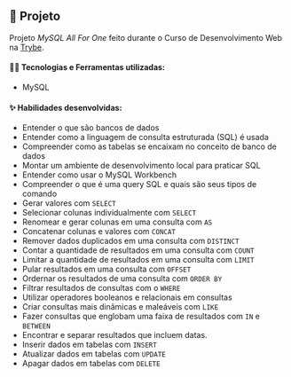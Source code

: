 ## 📌 Projeto
Projeto _MySQL All For One_ feito durante o Curso de Desenvolvimento Web na [Trybe](https://www.betrybe.com/).

#### 👩‍💻 Tecnologias e Ferramentas utilizadas:
- MySQL

#### ✨ Habilidades desenvolvidas:
  * Entender o que são bancos de dados
  * Entender como a linguagem de consulta estruturada (SQL) é usada
  * Compreender como as tabelas se encaixam no conceito de banco de dados
  * Montar um ambiente de desenvolvimento local para praticar SQL
  * Entender como usar o MySQL Workbench
  * Compreender o que é uma query SQL e quais são seus tipos de comando
  * Gerar valores com `SELECT`
  * Selecionar colunas individualmente com `SELECT`
  * Renomear e gerar colunas em uma consulta com `AS`
  * Concatenar colunas e valores com `CONCAT`
  * Remover dados duplicados em uma consulta com `DISTINCT`
  * Contar a quantidade de resultados em uma consulta com `COUNT`
  * Limitar a quantidade de resultados em uma consulta com `LIMIT`
  * Pular resultados em uma consulta com `OFFSET`
  * Ordernar os resultados de uma consulta com `ORDER BY`
  * Filtrar resultados de consultas com o `WHERE`
  * Utilizar operadores booleanos e relacionais em consultas
  * Criar consultas mais dinâmicas e maleáveis com `LIKE`
  * Fazer consultas que englobam uma faixa de resultados com `IN` e `BETWEEN`
  * Encontrar e separar resultados que incluem datas.
  * Inserir dados em tabelas com `INSERT`
  * Atualizar dados em tabelas com `UPDATE`
  * Apagar dados em tabelas com `DELETE`
